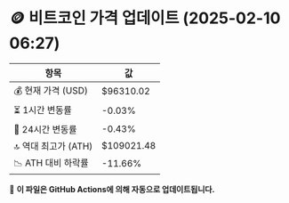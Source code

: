 # 🪙 비트코인 가격 업데이트 (2025-02-10 06:27)

| 항목                | 값 |
|--------------------|----------------|
| 💰 현재 가격 (USD) | $96310.02 |
| ⏳ 1시간 변동률    | -0.03% |
| 📆 24시간 변동률   | -0.43% |
| 🔝 역대 최고가 (ATH) | $109021.48 |
| 📉 ATH 대비 하락률 | -11.66% |

🔄 **이 파일은 GitHub Actions에 의해 자동으로 업데이트됩니다.**
